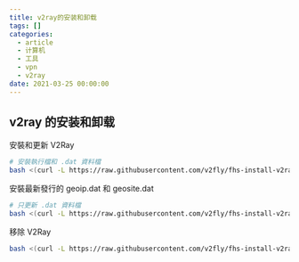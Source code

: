 ```yaml
---
title: v2ray的安装和卸载
tags: []
categories:
  - article
  - 计算机
  - 工具
  - vpn
  - v2ray
date: 2021-03-25 00:00:00
---
```


## v2ray 的安装和卸载

安裝和更新 V2Ray

```BASH
# 安裝執行檔和 .dat 資料檔
bash <(curl -L https://raw.githubusercontent.com/v2fly/fhs-install-v2ray/master/install-release.sh)
```

安裝最新發行的 geoip.dat 和 geosite.dat

```BASH
# 只更新 .dat 資料檔
bash <(curl -L https://raw.githubusercontent.com/v2fly/fhs-install-v2ray/master/install-dat-release.sh)
```

移除 V2Ray

```BASH
bash <(curl -L https://raw.githubusercontent.com/v2fly/fhs-install-v2ray/master/install-release.sh) --remove
```
